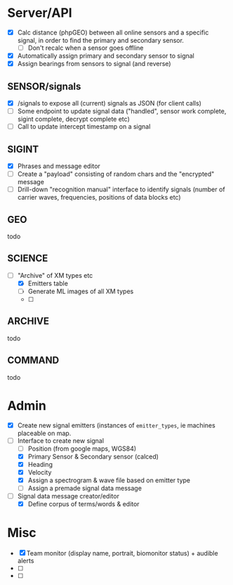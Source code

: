 # Server/API
- [x] Calc distance (phpGEO) between all online sensors and a specific signal, in order to find the primary and secondary sensor.
  - [ ] Don't recalc when a sensor goes offline
- [x] Automatically assign primary and secondary sensor to signal
- [x] Assign bearings from sensors to signal (and reverse)

## SENSOR/signals
- [X] /signals to expose all (current) signals as JSON (for client calls)
- [ ] Some endpoint to update signal data ("handled", sensor work complete, sigint complete, decrypt complete etc)
- [ ] Call to update intercept timestamp on a signal

## SIGINT
- [X] Phrases and message editor 
- [ ] Create a "payload" consisting of random chars and the "encrypted" message
- [ ] Drill-down "recognition manual" interface to identify signals (number of carrier waves, frequencies, positions of data blocks etc)

## GEO
todo

## SCIENCE
- [ ] "Archive" of XM types etc
  - [X] Emitters table
  - [ ] Generate ML images of all XM types
  - [ ] 

## ARCHIVE
todo

## COMMAND
todo

# Admin
- [X] Create new signal emitters (instances of `emitter_types`, ie machines placeable on map.
- [ ] Interface to create new signal
  - [ ] Position (from google maps, WGS84)
  - [X] Primary Sensor & Secondary sensor (calced)
  - [X] Heading
  - [X] Velocity
  - [X] Assign a spectrogram & wave file based on emitter type
  - [ ] Assign a premade signal data message
- [ ] Signal data message creator/editor
  - [X] Define corpus of terms/words & editor

# Misc
- [X] Team monitor (display name, portrait, biomonitor status) + audible alerts
- [ ] 
- [ ] 

